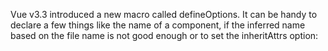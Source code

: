 
Vue v3.3 introduced a new macro called defineOptions. It can be handy to declare a few things like the name of a component, if the inferred name based on the file name is not good enough or to set the inheritAttrs option:

